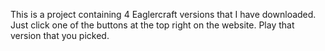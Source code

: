 This is a project containing 4 Eaglercraft versions that I have downloaded.
Just click one of the buttons at the top right on the website.
Play that version that you picked.
